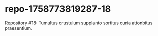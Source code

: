 # repo-1758773819287-18
Repository #18: Tumultus crustulum supplanto sortitus curia attonbitus praesentium.
